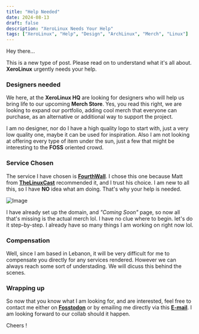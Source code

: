 ```yaml
---
title: "Help Needed"
date: 2024-08-13
draft: false
description: "XeroLinux Needs Your Help"
tags: ["XeroLinux", "Help", "Design", "ArchLinux", "Merch", "Linux"]
---
```

Hey there...

This is a new type of post. Please read on to understand what it's all about. **XeroLinux** urgently needs your help.

### Designers needed

We here, at the **XeroLinux HQ** are looking for designers who will help us bring life to our upcoming **Merch Store**. Yes, you read this right, we are looking to expand our portfolio, adding cool merch that everyone can purchase, as an alternative or additional way to support the project.

I am no designer, nor do I have a high quality logo to start with, just a very low quality one, maybe it can be used for inspiration. Also I am not looking at offering every type of item under the sun, just a few that might be interesting to the **FOSS** oriented crowd.

### Service Chosen

The service I have chosen is [**FourthWall**](https://fourthwall.com). I chose this one because Matt from [**TheLinuxCast**](https://thelinuxcast.org) recommended it, and I trust his choice. I am new to all this, so I have **NO** idea what am doing. That's why your help is needed.

![Image](https://i.imgur.com/Ho4o9GK.png)

I have already set up the domain, and *"Coming Soon"* page, so now all that's missing is the actual merch lol. I have no clue where to begin. let's do it step-by-step. I already have so many things I am working on right now lol.

### Compensation

Well, since I am based in Lebanon, it will be very difficult for me to compensate you directly for any services rendered. However we can always reach some sort of understading. We will dicuss this behind the scenes.

### Wrapping up

So now that you know what I am looking for, and are interested, feel free to contact me either on [**Fosstodon**](https://fosstodon.org/@XeroLinux) or by emailing me directly via this [**E-mail**](mailto:techxero@vivaldi.net?subject=XeroLinux%20Merch%20Design). I am looking forward to our collab should it happen.

Cheers !
